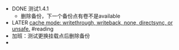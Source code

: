 - DONE 测试1.4.1
	- 删除备份，下一个备份点有卷不是available
- LATER [cache mode: writethrough, writeback, none, directsync, or unsafe.](https://documentation.suse.com/sles/15-SP2/html/SLES-all/cha-cachemodes.html#:~:text=Each%20guest%20disk%20%20interface%20can%20have%20one,may%20be%20cached%20in%20the%20host%20page%20cache.) #reading
- 加班：测试更换挂载点后删除备份
-